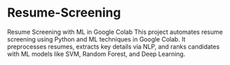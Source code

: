 # Resume-Screening
Resume Screening with ML in Google Colab This project automates resume screening using Python and ML techniques in Google Colab. It preprocesses resumes, extracts key details via NLP, and ranks candidates with ML models like SVM, Random Forest, and Deep Learning.
